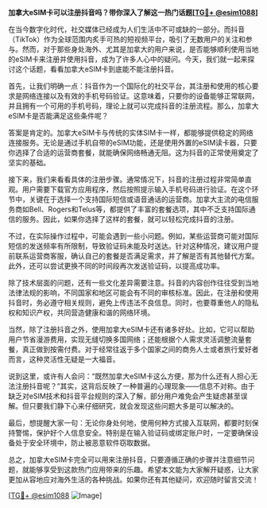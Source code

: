 **加拿大eSIM卡可以注册抖音吗？带你深入了解这一热门话题[[TG💪+ @esim1088](https://t.me/s/esim1088)]**

在当今数字化时代，社交媒体已经成为人们生活中不可或缺的一部分。而抖音（TikTok）作为全球范围内炙手可热的短视频平台，吸引了无数用户的关注和参与。然而，对于那些身处海外、尤其是加拿大的用户来说，是否能够顺利使用当地的eSIM卡来注册并使用抖音，成为了许多人心中的疑问。今天，我们就一起来探讨这个话题，看看加拿大eSIM卡到底能不能注册抖音。

首先，让我们明确一点：抖音作为一个国际化的社交平台，其注册和使用的核心要求是网络连接以及有效的手机号码验证。这意味着，只要你的设备能够正常联网，并且拥有一个可用的手机号码，理论上就可以完成抖音的注册流程。那么，加拿大eSIM卡是否能满足这些条件呢？

答案是肯定的。加拿大eSIM卡与传统的实体SIM卡一样，都能够提供稳定的网络连接服务。无论是通过手机自带的eSIM功能，还是使用外置的eSIM读卡器，只要你选择了合适的运营商套餐，就能确保网络畅通无阻。这为抖音的正常使用奠定了坚实的基础。

接下来，我们来看看具体的注册步骤。通常情况下，抖音的注册过程非常简单直观。用户需要下载官方应用程序，然后按照提示输入手机号码进行验证。在这个环节中，关键在于选择一个支持国际短信或语音通话的运营商。加拿大主流的电信服务商如Bell、Rogers和Telus等，都提供了丰富的套餐选项，其中不乏支持国际通信的服务。因此，如果你选择了这样的套餐，就可以轻松完成抖音的注册。

不过，在实际操作过程中，可能会遇到一些小问题。例如，某些运营商可能对国际短信的发送频率有所限制，导致验证码未能及时送达。针对这种情况，建议用户提前联系运营商客服，确认自己的套餐是否满足需求，并了解是否有其他替代方案。此外，还可以尝试更换不同的时间段再次发送验证码，以提高成功率。

除了技术层面的问题，还有一些文化差异需要注意。抖音的内容创作往往受到当地法律法规的影响，不同国家和地区可能会有不同的审核标准。因此，在注册和使用抖音时，务必遵守相关规则，避免上传违法不良信息。同时，也要尊重他人的隐私权和知识产权，共同营造健康和谐的网络环境。

当然，除了注册抖音之外，使用加拿大eSIM卡还有诸多好处。比如，它可以帮助用户节省漫游费用，实现无缝切换多国网络；还能根据个人需求灵活调整流量套餐，真正做到按需付费。对于经常往返于多个国家之间的商务人士或者旅行爱好者而言，这种灵活性无疑是一大福音。

说到这里，或许有人会问：“既然加拿大eSIM卡这么方便，那为什么还有人担心无法注册抖音呢？”其实，这背后反映了一种普遍的心理现象——信息不对称。由于缺乏对eSIM技术和抖音平台规则的深入了解，部分用户难免会产生疑虑甚至误解。但只要我们静下心来仔细研究，就会发现这些问题大多是可以解决的。

最后，想提醒大家一句：无论你身处何地，使用何种方式接入互联网，都要时刻保持警惕，保护好个人信息安全。特别是在输入验证码或绑定账户时，一定要确保设备处于安全环境中，防止被恶意软件窃取数据。

总之，加拿大eSIM卡完全可以用来注册抖音，只要遵循正确的步骤并注意细节问题，就能够享受到这款热门应用带来的乐趣。希望本文能为大家解开疑惑，让大家更加从容地应对海外生活的各种挑战。如果你还有其他疑问，欢迎随时留言交流！

[[TG💪+ @esim1088](https://t.me/s/esim1088) ![Image](https://i.postimg.cc/4NQfJmqS/Snipaste-2025-05-13-00-14-12.png)]